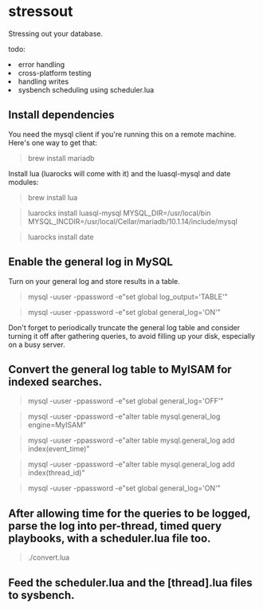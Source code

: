 # stressout
Stressing out your database.

todo:
<li>error handling</li>
<li>cross-platform testing</li>
<li>handling writes</li>
<li>sysbench scheduling using scheduler.lua</li>

## Install dependencies

You need the mysql client if you're running this on a remote machine. Here's one way to get that:
> brew install mariadb

Install lua (luarocks will come with it) and the luasql-mysql and date modules:
> brew install lua

> luarocks install luasql-mysql MYSQL_DIR=/usr/local/bin MYSQL_INCDIR=/usr/local/Cellar/mariadb/10.1.14/include/mysql

> luarocks install date

## Enable the general log in MySQL

Turn on your general log and store results in a table.

> mysql -uuser -ppassword -e"set global log_output='TABLE'"

> mysql -uuser -ppassword -e"set global general_log='ON'"

Don't forget to periodically truncate the general log table and consider turning it off after gathering queries, to avoid filling up your disk, especially on a busy server.

## Convert the general log table to MyISAM for indexed searches.

> mysql -uuser -ppassword -e"set global general_log='OFF'"

> mysql -uuser -ppassword -e"alter table mysql.general_log engine=MyISAM"

> mysql -uuser -ppassword -e"alter table mysql.general_log add index(event_time)"

> mysql -uuser -ppassword -e"alter table mysql.general_log add index(thread_id)"

> mysql -uuser -ppassword -e"set global general_log='ON'"

## After allowing time for the queries to be logged, parse the log into per-thread, timed query playbooks, with a scheduler.lua file too.

> ./convert.lua

## Feed the scheduler.lua and the [thread].lua files to sysbench.

